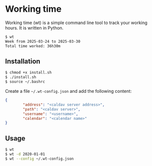 # Working time

Working time (wt) is a simple command line tool to track your working hours. It is written in Python.

```bash
$ wt
Week from 2025-03-24 to 2025-03-30
Total time worked: 36h30m
```

## Installation

```bash
$ chmod +x install.sh
$ ./install.sh
$ source ~/.bashrc
```

Create a file `~/.wt-config.json` and add the following content:

```json
{
        "address": "<caldav server address>",
        "path": "<caldav server>",
        "username": "<username>",
        "calendar": "<calendar name>"
}
```

## Usage

```bash
$ wt
$ wt -d 2020-01-01
$ wt --config ~/.wt-config.json
```

